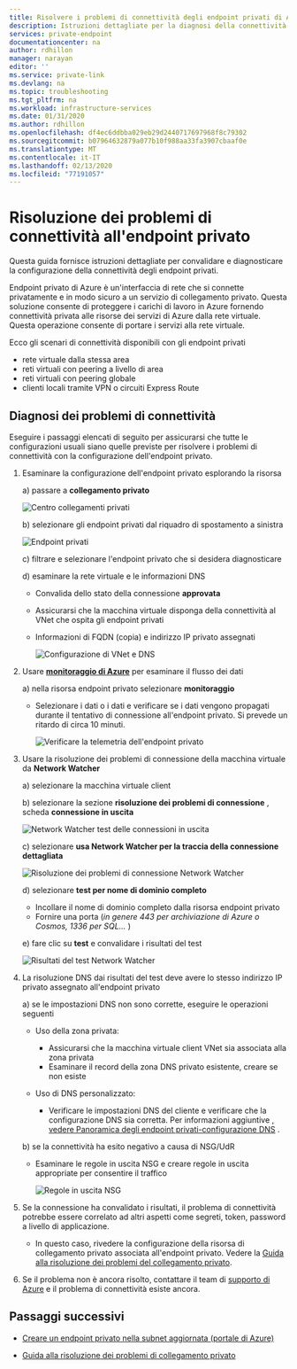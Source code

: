 ```yaml
---
title: Risolvere i problemi di connettività degli endpoint privati di Azure
description: Istruzioni dettagliate per la diagnosi della connettività degli endpoint privati
services: private-endpoint
documentationcenter: na
author: rdhillon
manager: narayan
editor: ''
ms.service: private-link
ms.devlang: na
ms.topic: troubleshooting
ms.tgt_pltfrm: na
ms.workload: infrastructure-services
ms.date: 01/31/2020
ms.author: rdhillon
ms.openlocfilehash: df4ec6ddbba029eb29d2440717697968f8c79302
ms.sourcegitcommit: b07964632879a077b10f988aa33fa3907cbaaf0e
ms.translationtype: MT
ms.contentlocale: it-IT
ms.lasthandoff: 02/13/2020
ms.locfileid: "77191057"
---
```

# <a name="troubleshoot-private-endpoint-connectivity-problems"></a>Risoluzione dei problemi di connettività all'endpoint privato

Questa guida fornisce istruzioni dettagliate per convalidare e diagnosticare la configurazione della connettività degli endpoint privati. 

Endpoint privato di Azure è un'interfaccia di rete che si connette privatamente e in modo sicuro a un servizio di collegamento privato. Questa soluzione consente di proteggere i carichi di lavoro in Azure fornendo connettività privata alle risorse dei servizi di Azure dalla rete virtuale. Questa operazione consente di portare i servizi alla rete virtuale. 

Ecco gli scenari di connettività disponibili con gli endpoint privati 
- rete virtuale dalla stessa area 
- reti virtuali con peering a livello di area
- reti virtuali con peering globale
- clienti locali tramite VPN o circuiti Express Route

## <a name="diagnosing-connectivity-problems"></a>Diagnosi dei problemi di connettività 
Eseguire i passaggi elencati di seguito per assicurarsi che tutte le configurazioni usuali siano quelle previste per risolvere i problemi di connettività con la configurazione dell'endpoint privato.

1. Esaminare la configurazione dell'endpoint privato esplorando la risorsa 

    a) passare a **collegamento privato**

      ![Centro collegamenti privati](./media/private-endpoint-tsg/private-link-center.png)

    b) selezionare gli endpoint privati dal riquadro di spostamento a sinistra
    
      ![Endpoint privati](./media/private-endpoint-tsg/private-endpoints.png)

    c) filtrare e selezionare l'endpoint privato che si desidera diagnosticare

    d) esaminare la rete virtuale e le informazioni DNS
    
     - Convalida dello stato della connessione **approvata**
     - Assicurarsi che la macchina virtuale disponga della connettività al VNet che ospita gli endpoint privati
     - Informazioni di FQDN (copia) e indirizzo IP privato assegnati
    
       ![Configurazione di VNet e DNS](./media/private-endpoint-tsg/vnet-dns-configuration.png)    
    
2. Usare [**monitoraggio di Azure**](https://docs.microsoft.com/azure/azure-monitor/overview) per esaminare il flusso dei dati

    a) nella risorsa endpoint privato selezionare **monitoraggio**
     - Selezionare i dati o i dati e verificare se i dati vengono propagati durante il tentativo di connessione all'endpoint privato. Si prevede un ritardo di circa 10 minuti.
    
       ![Verificare la telemetria dell'endpoint privato](./media/private-endpoint-tsg/private-endpoint-monitor.png)

3. Usare la risoluzione dei problemi di connessione della macchina virtuale da **Network Watcher**

    a) selezionare la macchina virtuale client

    b) selezionare la sezione **risoluzione dei problemi di connessione** , scheda **connessione in uscita**
    
      ![Network Watcher test delle connessioni in uscita](./media/private-endpoint-tsg/network-watcher-outbound-connection.png)
    
    c) selezionare **usa Network Watcher per la traccia della connessione dettagliata**
    
      ![Risoluzione dei problemi di connessione Network Watcher](./media/private-endpoint-tsg/network-watcher-connection-troubleshoot.png)

    d) selezionare **test per nome di dominio completo**
     - Incollare il nome di dominio completo dalla risorsa endpoint privato
     - Fornire una porta (*in genere 443 per archiviazione di Azure o Cosmos, 1336 per SQL...* )

    e) fare clic su **test** e convalidare i risultati del test
    
      ![Risultati del test Network Watcher](./media/private-endpoint-tsg/network-watcher-test-results.png)
    
        
4. La risoluzione DNS dai risultati del test deve avere lo stesso indirizzo IP privato assegnato all'endpoint privato

    a) se le impostazioni DNS non sono corrette, eseguire le operazioni seguenti
     - Uso della zona privata: 
       - Assicurarsi che la macchina virtuale client VNet sia associata alla zona privata
       - Esaminare il record della zona DNS privato esistente, creare se non esiste
    
     - Uso di DNS personalizzato:
       - Verificare le impostazioni DNS del cliente e verificare che la configurazione DNS sia corretta.
       Per informazioni aggiuntive [, vedere Panoramica degli endpoint privati-configurazione DNS](https://docs.microsoft.com/azure/private-link/private-endpoint-overview#dns-configuration) .

    b) se la connettività ha esito negativo a causa di NSG/UdR
     - Esaminare le regole in uscita NSG e creare regole in uscita appropriate per consentire il traffico
    
       ![Regole in uscita NSG](./media/private-endpoint-tsg/nsg-outbound-rules.png)

5. Se la connessione ha convalidato i risultati, il problema di connettività potrebbe essere correlato ad altri aspetti come segreti, token, password a livello di applicazione.
   - In questo caso, rivedere la configurazione della risorsa di collegamento privato associata all'endpoint privato. Vedere la [Guida alla risoluzione dei problemi del collegamento privato](troubleshoot-private-link-connectivity.md). 

6. Se il problema non è ancora risolto, contattare il team di [supporto di Azure](https://ms.portal.azure.com/#blade/Microsoft_Azure_Support/HelpAndSupportBlade/overview) e il problema di connettività esiste ancora. 

## <a name="next-steps"></a>Passaggi successivi

 * [Creare un endpoint privato nella subnet aggiornata (portale di Azure)](https://docs.microsoft.com/azure/private-link/create-private-endpoint-portal)

 * [Guida alla risoluzione dei problemi di collegamento privato](troubleshoot-private-link-connectivity.md)

